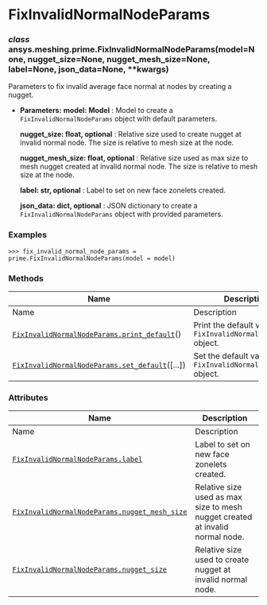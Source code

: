 # FixInvalidNormalNodeParams

<a id="ansys.meshing.prime.FixInvalidNormalNodeParams"></a>

### *class* ansys.meshing.prime.FixInvalidNormalNodeParams(model=None, nugget_size=None, nugget_mesh_size=None, label=None, json_data=None, \*\*kwargs)

Parameters to fix invalid average face normal at nodes by creating a nugget.

* **Parameters:**
  **model: Model**
  : Model to create a `FixInvalidNormalNodeParams` object with default parameters.

  **nugget_size: float, optional**
  : Relative size used to create nugget at invalid normal node. The size is relative to mesh size at the node.

  **nugget_mesh_size: float, optional**
  : Relative size used as max size to mesh nugget created at invalid normal node. The size is relative to mesh size at the node.

  **label: str, optional**
  : Label to set on new face zonelets created.

  **json_data: dict, optional**
  : JSON dictionary to create a `FixInvalidNormalNodeParams` object with provided parameters.

### Examples

```pycon
>>> fix_invalid_normal_node_params = prime.FixInvalidNormalNodeParams(model = model)
```

<!-- !! processed by numpydoc !! -->

### Methods

| Name | Description |
|--------------------------------------------------------------------------------------------------------------------------------------------------------------------------------|--------------------------------------------------------------------|
| Name | Description |
| [`FixInvalidNormalNodeParams.print_default`](ansys.meshing.prime.FixInvalidNormalNodeParams.print_default.md#ansys.meshing.prime.FixInvalidNormalNodeParams.print_default)()   | Print the default values of `FixInvalidNormalNodeParams` object.   |
| [`FixInvalidNormalNodeParams.set_default`](ansys.meshing.prime.FixInvalidNormalNodeParams.set_default.md#ansys.meshing.prime.FixInvalidNormalNodeParams.set_default)([...])    | Set the default values of the `FixInvalidNormalNodeParams` object. |

### Attributes

| Name | Description |
|-------------------------------------------------------------------------------------------------------------------------------------------------------------------------------------|-------------------------------------------------------------------------------|
| Name | Description |
| [`FixInvalidNormalNodeParams.label`](ansys.meshing.prime.FixInvalidNormalNodeParams.label.md#ansys.meshing.prime.FixInvalidNormalNodeParams.label)                                  | Label to set on new face zonelets created.                                    |
| [`FixInvalidNormalNodeParams.nugget_mesh_size`](ansys.meshing.prime.FixInvalidNormalNodeParams.nugget_mesh_size.md#ansys.meshing.prime.FixInvalidNormalNodeParams.nugget_mesh_size) | Relative size used as max size to mesh nugget created at invalid normal node. |
| [`FixInvalidNormalNodeParams.nugget_size`](ansys.meshing.prime.FixInvalidNormalNodeParams.nugget_size.md#ansys.meshing.prime.FixInvalidNormalNodeParams.nugget_size)                | Relative size used to create nugget at invalid normal node.                   |
<!-- vale on -->